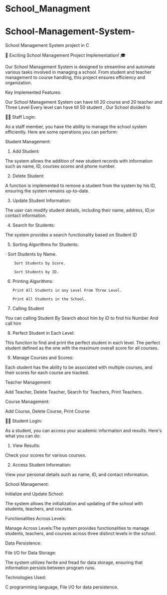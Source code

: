 # School_Managment
# School-Management-System-
School Management System project in C 

🚀 Exciting School Management Project Implementation! 🎓


Our School Management System is designed to streamline and automate various tasks involved in managing a school. From student and teacher management to course handling, this project ensures efficiency and organization.

Key Implemented Features:

Our School Management System can have till 20 course and 20 teacher and Three Level Every level can have till 50 student , Our School divided to 



👨🏫 Staff Login:

As a staff member, you have the ability to manage the school system efficiently. Here are some operations you can perform:

Student Management:

1. Add Student:

The system allows the addition of new student records with information such as name, ID, courses scores and phone number.

2. Delete Student:

A function is implemented to remove a student from the system by his ID, ensuring the system remains up-to-date.

3. Update Student Information:

The user can modify student details, including their name, address, ID,or contact information.

4. Search for Students:

The system provides a search functionality based on Student ID

5. Sorting Algorithms for Students:

·       Sort Students by Name.

        Sort Students by Score.

        Sort Students by ID.

6. Printing Algorithms:

       Print All Students in any Level From Three Level.

       Print All Students in the School.

7. Calling Student 

You can calling Student By Search about him by iD to find his Number And call him 

8. Perfect Student in Each Level:

This  function to find and print the perfect student in each level. The perfect student defined as the one with the maximum overall score for all courses.

 

9. Manage Courses and Scores:

Each student has the ability to be associated with multiple courses, and their scores for each course are tracked.



Teacher Management:



 Add Teacher, Delete Teacher, Search for Teachers, Print Teachers.



Course Management:

Add Course, Delete Course, Print Course



 👩‍🎓 Student Login:

As a student, you can access your academic information and results. Here's what you can do:

1. View Results:

Check your scores for various courses.

2. Access Student Information:

View your personal details such as name, ID, and contact information.



School Management:

Initialize and Update School:

The system allows the initialization and updating of the school with students, teachers, and courses.



Functionalities Across Levels:

Manage Across Levels:The system provides functionalities to manage students, teachers, and courses across three distinct levels in the school.



Data Persistence:

File I/O for Data Storage:

The system utilizes fwrite and fread for data storage, ensuring that information persists between program runs.



Technologies Used:

C programming language, File I/O for data persistence.
